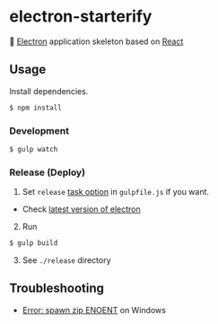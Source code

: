 # electron-starterify

:electric_plug: [Electron][electron] application skeleton based on [React][react]


## Usage

Install dependencies.

```sh
$ npm install
```

### Development

```sh
$ gulp watch
```

### Release (Deploy)

1. Set `release` [task option][opt] in `gulpfile.js` if you want.
  - Check [latest version of electron][latest]

2. Run
  ```sh
  $ gulp build
  ```

3. See `./release` directory


## Troubleshooting

- [Error: spawn zip ENOENT][issue1] on Windows


[electron]: http://electron.atom.io/
[react]: http://facebook.github.io/react/
[latest]: https://github.com/atom/electron/releases/latest
[opt]: https://github.com/mainyaa/gulp-electron#options
[issue1]: https://github.com/importre/electron-starterify/issues/1#issuecomment-101391136
